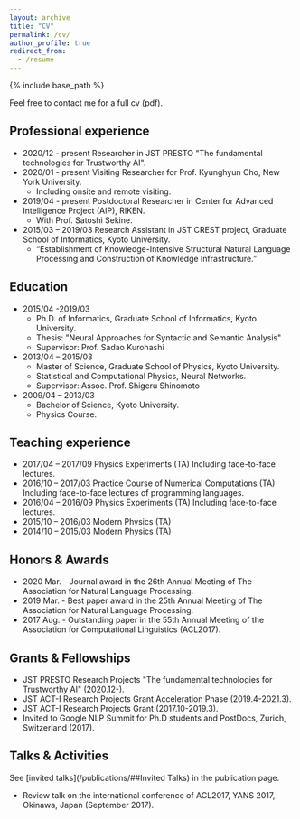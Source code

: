 ```yaml
---
layout: archive
title: "CV"
permalink: /cv/
author_profile: true
redirect_from:
  - /resume
---
```


{% include base_path %}

Feel free to contact me for a full cv (pdf).

## Professional experience

* 2020/12 - present  Researcher in JST PRESTO "The fundamental technologies for Trustworthy AI".
* 2020/01 - present  Visiting Researcher for Prof. Kyunghyun Cho, New York University.
  * Including onsite and remote visiting.
* 2019/04 - present  Postdoctoral Researcher in Center for Advanced Intelligence Project (AIP), RIKEN.
  * With Prof. Satoshi Sekine.
* 2015/03 – 2019/03  Research Assistant in JST CREST project, Graduate School of Informatics, Kyoto University.
  * “Establishment of Knowledge-Intensive Structural Natural Language Processing and Construction of Knowledge Infrastructure.”

## Education

* 2015/04 -2019/03
  * Ph.D. of Informatics, Graduate School of Informatics, Kyoto University.
  * Thesis: "Neural Approaches for Syntactic and Semantic Analysis"
  * Supervisor: Prof. Sadao Kurohashi
* 2013/04 – 2015/03
  * Master of Science, Graduate School of Physics, Kyoto University.
  * Statistical and Computational Physics, Neural Networks.
  * Supervisor: Assoc. Prof. Shigeru Shinomoto
* 2009/04 – 2013/03
  * Bachelor of Science, Kyoto University.
  * Physics Course.

## Teaching experience

- 2017/04 – 2017/09
Physics Experiments (TA)
Including face-to-face lectures.
- 2016/10 – 2017/03
Practice Course of Numerical Computations (TA)
Including face-to-face lectures of programming languages.
- 2016/04 – 2016/09
Physics Experiments (TA)
Including face-to-face lectures.
- 2015/10 – 2016/03
Modern Physics (TA)
- 2014/10 – 2015/03
Modern Physics (TA)

## Honors & Awards

- 2020 Mar. - Journal award in the 26th Annual Meeting of The Association for Natural Language Processing.
- 2019 Mar. - Best paper award in the 25th Annual Meeting of The Association for Natural Language Processing.
- 2017 Aug. - Outstanding paper in the 55th Annual Meeting of the Association for Computational Linguistics (ACL2017).

## Grants & Fellowships

- JST PRESTO Research Projects "The fundamental technologies for Trustworthy AI" (2020.12-).
- JST ACT-I Research Projects Grant Acceleration Phase (2019.4-2021.3).
- JST ACT-I Research Projects Grant (2017.10-2019.3).
- Invited to Google NLP Summit for Ph.D students and PostDocs, Zurich, Switzerland (2017).

## Talks & Activities

See [invited talks](/publications/##Invited Talks) in the publication page.
- Review talk on the international conference of ACL2017, YANS 2017, Okinawa, Japan (September 2017).
